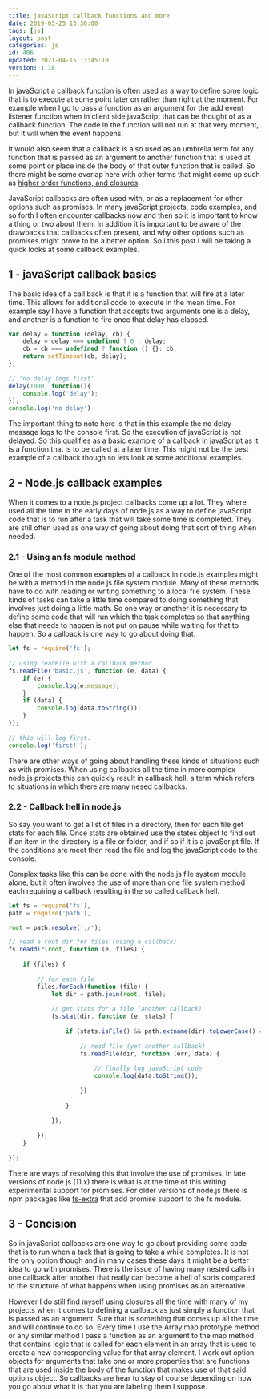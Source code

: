 ```yaml
---
title: javaScript callback functions and more
date: 2019-03-25 13:36:00
tags: [js]
layout: post
categories: js
id: 406
updated: 2021-04-15 13:45:10
version: 1.18
---
```


In javaScript a [callback function](https://developer.mozilla.org/en-US/docs/Glossary/Callback_function) is often used as a way to define some logic that is to execute at some point later on rather than right at the moment. For example when I go to pass a function as an argument for the add event listener function when in client side javaScript that can be thought of as a callback function. The code in the function will not run at that very moment, but it will when the event happens.

It would also seem that a callback is also used as an umbrella term for any function that is passed as an argument to another function that is used at some point or place inside the body of that outer function that is called. So there might be some overlap here with other terms that might come up such as [higher order functions, and closures](/2019/02/22/js-javaScript-closure/).

JavaScript callbacks are often used with, or as a replacement for other options such as promises. In many javaScript projects, code examples, and so forth I often encounter callbacks now and then so it is important to know a thing or two about them. In addition it is important to be aware of the drawbacks that callbacks often present, and why other options such as promises might prove to be a better option. So i this post I will be taking a quick looks at some callback examples.

<!-- more -->


## 1 - javaScript callback basics

The basic idea of a call back is that it is a function that will fire at a later time. This allows for additional code to execute in the mean time. For example say I have a function that accepts two arguments one is a delay, and another is a function to fire once that delay has elapsed.

```js
var delay = function (delay, cb) {
    delay = delay === undefined ? 0 : delay;
    cb = cb === undefined ? function () {}: cb;
    return setTimeout(cb, delay);
};
 
// 'no delay logs first'
delay(1000, function(){
    console.log('delay');
});
console.log('no delay')

```

The important thing to note here is that in this example the no delay message logs to the console first. So the execution of javaScript is not delayed. So this qualifies as a basic example of a callback in javaScript as it is a function that is to be called at a later time. This might not be the best example of a callback though so lets look at some additional examples.

## 2 - Node.js callback examples

When it comes to a node.js project callbacks come up a lot. They where used all the time in the early days of node.js as a way to define javaScript code that is to run after a task that will take some time is completed. They are still often used as one way of going about doing that sort of thing when needed.

### 2.1 - Using an fs module method

One of the most common examples of a callback in node.js examples might be with a method in the node.js file system module. Many of these methods have to do with reading or writing something to a local file system. These kinds of tasks can take a little time compared to doing something that involves just doing a little math. So one way or another it is necessary to define some code that will run which the task completes so that anything else that needs to happen is not put on pause while waiting for that to happen. So a callback is one way to go about doing that.

```js
let fs = require('fs');
 
// using readFile with a callback method
fs.readFile('basic.js', function (e, data) {
    if (e) {
        console.log(e.message);
    }
    if (data) {
        console.log(data.toString());
    }
});
 
// this will log first.
console.log('first!');
```

There are other ways of going about handling these kinds of situations such as with promises. When using callbacks all the time in more complex node.js projects this can quickly result in callback hell, a term which refers to situations in which there are many nesed callbacks.

### 2.2 - Callback hell in node.js

So say you want to get a list of files in a directory, then for each file get stats for each file. Once stats are obtained use the states object to find out if an item in the directory is a file or folder, and if so if it is a javaScript file. If the conditions are meet then read the file and log the javaScript code to the console.

Complex tasks like this can be done with the node.js file system module alone, but it often involves the use of more than one file system method each requiring a callback resulting in the so called callback hell.

```js
let fs = require('fs'),
path = require('path'),

root = path.resolve('./');

// read a root dir for files (using a callback)
fs.readdir(root, function (e, files) {
 
    if (files) {
 
        // for each file
        files.forEach(function (file) {
            let dir = path.join(root, file);
 
            // get stats for a file (another callback)
            fs.stat(dir, function (e, stats) {
 
                if (stats.isFile() && path.extname(dir).toLowerCase() === '.js') {
 
                    // read file (yet another callback)
                    fs.readFile(dir, function (err, data) {
 
                        // finally log javaScript code
                        console.log(data.toString());
 
                    })
 
                }
 
            });
 
        });
    }
 
});
```

There are ways of resolving this that involve the use of promises. In late versions of node.js (11.x) there is what is at the time of this writing experimental support for promises. For older versions of node.js there is npm packages like [fs-extra](/2018/01/08/nodejs-fs-extra/) that add promise support to the fs module.

## 3 - Concision

So in javaScript callbacks are one way to go about providing some code that is to run when a tack that is going to take a while completes. It is not the only option though and in many cases these days it might be a better idea to go with promises. There is the issue of having many nested calls in one callback after another that really can become a hell of sorts compared to the structure of what happens when using promises as an alternative.

However I do still find myself using closures all the time with many of my projects when it comes to defining a callback as just simply a function that is passed as an argument. Sure that is something that comes up all the time, and will continue to do so. Every time I use the Array.map prototype method or any similar method I pass a function as an argument to the map method that contains logic that is called for each element in an array that is used to create a new corresponding value for that array element. I work out option objects for arguments that take one or more properties that are functions that are used inside the body of the function that makes use of that said options object. So callbacks are hear to stay of course depending on how you go about what it is that you are labeling them I suppose.